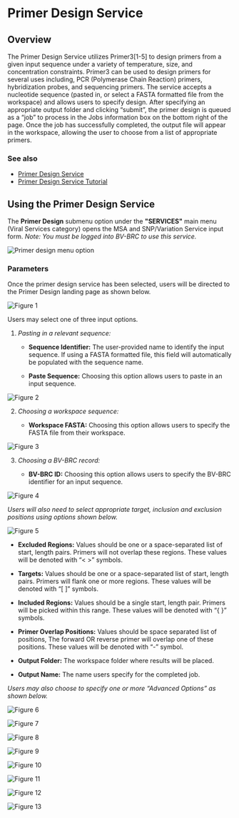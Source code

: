 # Primer Design Service

## Overview
The Primer Design Service utilizes Primer3[1-5] to design primers from a given input sequence under a variety of temperature, size, and concentration constraints. Primer3 can be used to design primers for several uses including, PCR (Polymerase Chain Reaction) primers, hybridization probes, and sequencing primers. The service accepts a nucleotide sequence (pasted in, or select a FASTA formatted file from the workspace) and allows users to specify design. After specifying an appropriate output folder and clicking “submit”, the primer design is queued as a “job” to process in the Jobs information box on the bottom right of the page. Once the job has successfully completed, the output file will appear in the workspace, allowing the user to choose from a list of appropriate primers. 

### See also
* [Primer Design Service](https://beta.bv-brc.org/app/PrimerDesign)
* [Primer Design Service Tutorial](../tutorial/primer_design.html)

## Using the Primer Design Service

The **Primer Design** submenu option under the **"SERVICES"** main menu (Viral Services category) opens the MSA and SNP/Variation Service input form. *Note: You must be logged into BV-BRC to use this service.*

![Primer design menu option](../images/bv_services_menu.png) 

### Parameters

Once the primer design service has been selected, users will be directed to the Primer Design landing page as shown below. 

![Figure 1](../images/primer_Picture1.png "Figure 1") 

Users may select one of three input options. 
1. *Pasting in a relevant sequence:* 

   * **Sequence Identifier:** The user-provided name to identify the input sequence. If using a FASTA formatted file, this field will automatically be populated with the sequence name. 

   * **Paste Sequence:** Choosing this option allows users to paste in an input sequence. 

![Figure 2](../images/primer_Picture2.png "Figure 2")

2. *Choosing a workspace sequence:*

   * **Workspace FASTA:** Choosing this option allows users to specify the FASTA file from their workspace. 

![Figure 3](../images/primer_Picture3.png "Figure 3")

3. *Choosing a BV-BRC record:* 

   * **BV-BRC ID:** Choosing this option allows users to specify the BV-BRC identifier for an input sequence. 
  
![Figure 4](../images/primer_Picture4.png "Figure 4")

*Users will also need to select appropriate target, inclusion and exclusion positions using options shown below.* 

![Figure 5](../images/primer_Picture5.png "Figure 5")

   * **Excluded Regions:** Values should be one or a space-separated list of start, length pairs. Primers will not overlap these regions. These values will be denoted with “< >” symbols.

   * **Targets:** Values should be one or a space-separated list of start, length pairs. Primers will flank one or more regions. These values will be denoted with “[ ]” symbols.

   * **Included Regions:** Values should be a single start, length pair. Primers will be picked within this range. These values will be denoted with “{ }” symbols.

   * **Primer Overlap Positions:** Values should be space separated list of positions, The forward OR reverse primer will overlap one of these positions. These values will be denoted with “-” symbol. 

   * **Output Folder:** The workspace folder where results will be placed.

   * **Output Name:** The name users specify for the completed job. 

  *Users may also choose to specify one or more “Advanced Options” as shown below.*

![Figure 6](../images/primer_Picture6.png "Figure 6")


![Figure 7](../images/primer_Picture7.png "Figure 7")


![Figure 8](../images/primer_Picture8.png "Figure 8")


![Figure 9](../images/primer_Picture9.png "Figure 9")


![Figure 10](../images/primer_Picture10.png "Figure 10")


![Figure 11](../images/primer_Picture11.png "Figure 11")


![Figure 12](../images/primer_Picture12.png "Figure 12")


![Figure 13](../images/primer_Picture13.png "Figure 13")

